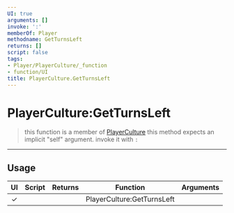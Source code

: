```yaml
---
UI: true
arguments: []
invoke: ':'
memberOf: Player
methodname: GetTurnsLeft
returns: []
script: false
tags:
- Player/PlayerCulture/_function
- function/UI
title: PlayerCulture.GetTurnsLeft
---
```

# PlayerCulture:GetTurnsLeft
> this function is a member of [PlayerCulture](civ-6/lua/PlayerCulture.md)
> this method expects an implicit "self" argument. invoke it with `:`
-----
## Usage
|  UI | Script | Returns | Function | Arguments |
|:---:|:------:|-------:|:--------:|:---------|
|✓| ||PlayerCulture:GetTurnsLeft||
